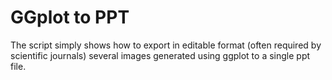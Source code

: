 # GGplot to PPT

The script simply shows how to export in editable format (often required by scientific journals) several images generated using ggplot to a single ppt file.
